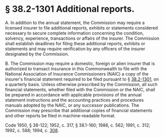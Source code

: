 # § 38.2-1301 Additional reports.

<p>A. In addition to the annual statement, the Commission may require a licensed insurer to file additional reports, exhibits or statements considered necessary to secure complete information concerning the condition, solvency, experience, transactions or affairs of the insurer. The Commission shall establish deadlines for filing these additional reports, exhibits or statements and may require verification by any officers of the insurer designated by the Commission.</p><p>B. The Commission may require a domestic, foreign or alien insurer that is authorized to transact insurance in this Commonwealth to file with the National Association of Insurance Commissioners (NAIC) a copy of the insurer's financial statement required to be filed pursuant to § <a href='http://law.lis.virginia.gov/vacode/38.2-1301/'>38.2-1301</a>, on a quarterly basis. Unless otherwise prescribed by the Commission, all such financial statements, whether filed with the Commission or the NAIC, shall be prepared in accordance with applicable provisions of the annual statement instructions and the accounting practices and procedures manuals adopted by the NAIC, or any successor publications. The Commission may prescribe that additional copies of financial statements and other reports be filed in machine-readable format.</p><p>Code 1950, § 38-122; 1952, c. 317, § 38.1-160; 1986, c. 562; 1991, c. 312; 1992, c. 588; 1994, c. <a href='http://lis.virginia.gov/cgi-bin/legp604.exe?941+ful+CHAP0308'>308</a>.</p>